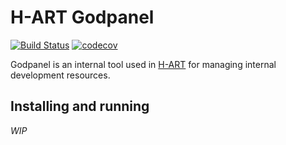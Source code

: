 # H-ART Godpanel

[![Build Status](https://travis-ci.org/h-art/Godpanel.svg?branch=master)](https://travis-ci.org/h-art/Godpanel)
[![codecov](https://codecov.io/github/h-art/Godpanel/coverage.svg)](https://codecov.io/gh/h-art/Godpanel)

Godpanel is an internal tool used in [H-ART](http://www.h-art.com) for managing internal development resources.

## Installing and running

*WIP*
